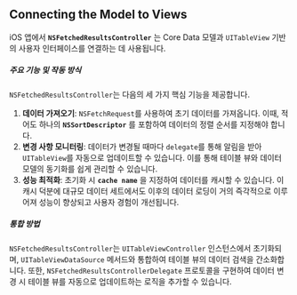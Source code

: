 ## Connecting the Model to Views
iOS 앱에서 **`NSFetchedResultsController`** 는 Core Data 모델과 `UITableView` 기반의 사용자 인터페이스를 연결하는 데 사용됩니다.
##### 주요 기능 및 작동 방식
`NSFetchedResultsController`는 다음의 세 가지 핵심 기능을 제공합니다.
1.  **데이터 가져오기**: `NSFetchRequest`를 사용하여 초기 데이터를 가져옵니다. 이때, 적어도 하나의 **`NSSortDescriptor`** 를 포함하여 데이터의 정렬 순서를 지정해야 합니다.
2.  **변경 사항 모니터링**: 데이터가 변경될 때마다 `delegate`를 통해 알림을 받아 `UITableView`를 자동으로 업데이트할 수 있습니다. 이를 통해 테이블 뷰와 데이터 모델의 동기화를 쉽게 관리할 수 있습니다.
3.  **성능 최적화**: 초기화 시 **`cache name`** 을 지정하여 데이터를 캐시할 수 있습니다. 이 캐시 덕분에 대규모 데이터 세트에서도 이후의 데이터 로딩이 거의 즉각적으로 이루어져 성능이 향상되고 사용자 경험이 개선됩니다.
##### 통합 방법
`NSFetchedResultsController`는 `UITableViewController` 인스턴스에서 초기화되며, `UITableViewDataSource` 메서드와 통합하여 테이블 뷰의 데이터 검색을 간소화합니다. 또한, `NSFetchedResultsControllerDelegate` 프로토콜을 구현하여 데이터 변경 시 테이블 뷰를 자동으로 업데이트하는 로직을 추가할 수 있습니다.